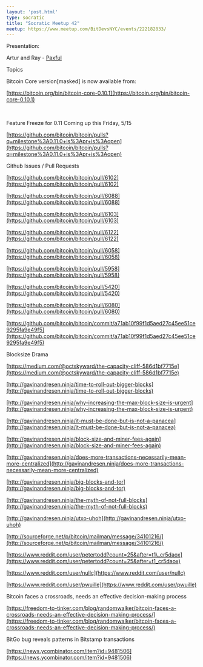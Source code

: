 ```yaml
---
layout: 'post.html'
type: socratic
title: "Socratic Meetup 42"
meetup: https://www.meetup.com/BitDevsNYC/events/222182833/
---
```


Presentation:

Artur and Ray - [Paxful](https://paxful.com/)

Topics

Bitcoin Core version\[masked\] is now available from:

[](https://bitcoin.org/bin/bitcoin-core-0.10.1)[https://bitcoin.org/bin/bitcoin-core-0.10.1](https://bitcoin.org/bin/bitcoin-core-0.10.1)

[  
](https://bitcoin.org/bin/bitcoin-core-0.10.1)

Feature Freeze for 0.11 Coming up this Friday, 5/15

[](https://github.com/bitcoin/bitcoin/pulls?q=milestone%3A0.11.0+is%3Apr+is%3Aopen)[https://github.com/bitcoin/bitcoin/pulls?q=milestone%3A0.11.0+is%3Apr+is%3Aopen](https://github.com/bitcoin/bitcoin/pulls?q=milestone%3A0.11.0+is%3Apr+is%3Aopen)

Github Issues / Pull Requests

[](https://github.com/bitcoin/bitcoin/pull/6102)[https://github.com/bitcoin/bitcoin/pull/6102](https://github.com/bitcoin/bitcoin/pull/6102)

[](https://github.com/bitcoin/bitcoin/pull/6088)[https://github.com/bitcoin/bitcoin/pull/6088](https://github.com/bitcoin/bitcoin/pull/6088)

[](https://github.com/bitcoin/bitcoin/pull/6103)[https://github.com/bitcoin/bitcoin/pull/6103](https://github.com/bitcoin/bitcoin/pull/6103)

[](https://github.com/bitcoin/bitcoin/pull/6122)[https://github.com/bitcoin/bitcoin/pull/6122](https://github.com/bitcoin/bitcoin/pull/6122)

[](https://github.com/bitcoin/bitcoin/pull/6058)[https://github.com/bitcoin/bitcoin/pull/6058](https://github.com/bitcoin/bitcoin/pull/6058)

[](https://github.com/bitcoin/bitcoin/pull/5958)[https://github.com/bitcoin/bitcoin/pull/5958](https://github.com/bitcoin/bitcoin/pull/5958)

[](https://github.com/bitcoin/bitcoin/pull/5420)[https://github.com/bitcoin/bitcoin/pull/5420](https://github.com/bitcoin/bitcoin/pull/5420)

[](https://github.com/bitcoin/bitcoin/pull/6080)[https://github.com/bitcoin/bitcoin/pull/6080](https://github.com/bitcoin/bitcoin/pull/6080)

[](https://github.com/bitcoin/bitcoin/commit/a71ab10f99f1d5aed27c45ee51ce9295fa9e49f5)[https://github.com/bitcoin/bitcoin/commit/a71ab10f99f1d5aed27c45ee51ce9295fa9e49f5](https://github.com/bitcoin/bitcoin/commit/a71ab10f99f1d5aed27c45ee51ce9295fa9e49f5)

Blocksize Drama

[](https://medium.com/@octskyward/the-capacity-cliff-586d1bf7715e)[https://medium.com/@octskyward/the-capacity-cliff-586d1bf7715e](https://medium.com/@octskyward/the-capacity-cliff-586d1bf7715e)

[](http://gavinandresen.ninja/time-to-roll-out-bigger-blocks)[http://gavinandresen.ninja/time-to-roll-out-bigger-blocks](http://gavinandresen.ninja/time-to-roll-out-bigger-blocks)

[](http://gavinandresen.ninja/why-increasing-the-max-block-size-is-urgent)[http://gavinandresen.ninja/why-increasing-the-max-block-size-is-urgent](http://gavinandresen.ninja/why-increasing-the-max-block-size-is-urgent)

[](http://gavinandresen.ninja/it-must-be-done-but-is-not-a-panacea)[http://gavinandresen.ninja/it-must-be-done-but-is-not-a-panacea](http://gavinandresen.ninja/it-must-be-done-but-is-not-a-panacea)

[](http://gavinandresen.ninja/block-size-and-miner-fees-again)[http://gavinandresen.ninja/block-size-and-miner-fees-again](http://gavinandresen.ninja/block-size-and-miner-fees-again)

[](http://gavinandresen.ninja/does-more-transactions-necessarily-mean-more-centralized)[http://gavinandresen.ninja/does-more-transactions-necessarily-mean-more-centralized](http://gavinandresen.ninja/does-more-transactions-necessarily-mean-more-centralized)

[](http://gavinandresen.ninja/big-blocks-and-tor)[http://gavinandresen.ninja/big-blocks-and-tor](http://gavinandresen.ninja/big-blocks-and-tor)

[](http://gavinandresen.ninja/the-myth-of-not-full-blocks)[http://gavinandresen.ninja/the-myth-of-not-full-blocks](http://gavinandresen.ninja/the-myth-of-not-full-blocks)

[](http://gavinandresen.ninja/utxo-uhoh)[http://gavinandresen.ninja/utxo-uhoh](http://gavinandresen.ninja/utxo-uhoh)

[](http://sourceforge.net/p/bitcoin/mailman/message/34101216/)[http://sourceforge.net/p/bitcoin/mailman/message/34101216/](http://sourceforge.net/p/bitcoin/mailman/message/34101216/)

[](https://www.reddit.com/user/petertodd?count=25&after=t1_cr5daox)[https://www.reddit.com/user/petertodd?count=25&after=t1\_cr5daox](https://www.reddit.com/user/petertodd?count=25&after=t1_cr5daox)

[](https://www.reddit.com/user/nullc)[https://www.reddit.com/user/nullc](https://www.reddit.com/user/nullc)

[](https://www.reddit.com/user/pwuille)[https://www.reddit.com/user/pwuille](https://www.reddit.com/user/pwuille)

Bitcoin faces a crossroads, needs an effective decision-making process

[](https://freedom-to-tinker.com/blog/randomwalker/bitcoin-faces-a-crossroads-needs-an-effective-decision-making-process/)[https://freedom-to-tinker.com/blog/randomwalker/bitcoin-faces-a-crossroads-needs-an-effective-decision-making-process/](https://freedom-to-tinker.com/blog/randomwalker/bitcoin-faces-a-crossroads-needs-an-effective-decision-making-process/)

BitGo bug reveals patterns in Bitstamp transactions

[](https://news.ycombinator.com/item?id=9481506)[https://news.ycombinator.com/item?id=9481506](https://news.ycombinator.com/item?id=9481506)
